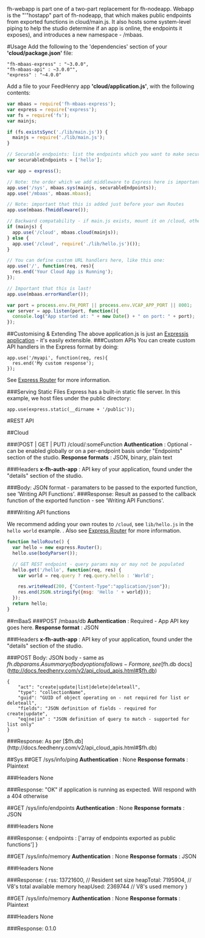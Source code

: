 fh-webapp is part one of a two-part replacement for fh-nodeapp. Webapp is the "'"hostapp" part of fh-nodeapp, that which makes public endpoints from exported functions in cloud/main.js.
It also hosts some system-level piping to help the studio determine if an app is online, the endpoints it exposes), and introduces a new namespace - /mbaas.

#Usage
Add the following to the 'dependencies' section of your **'cloud/package.json'** file:

    "fh-mbaas-express" : "~3.0.0",
    "fh-mbaas-api" : ~3.0.0"",
    "express" : "~4.0.0"

Add a file to your FeedHenry app **'cloud/application.js'**, with the following contents:

```javascript
var mbaas = require('fh-mbaas-express');
var express = require('express');
var fs = require('fs');
var mainjs;

if (fs.existsSync('./lib/main.js')) {
  mainjs = require('./lib/main.js');
}

// Securable endpoints: list the endpoints which you want to make securable here
var securableEndpoints = ['hello'];

var app = express();

// Note: the order which we add middleware to Express here is important!
app.use('/sys', mbaas.sys(mainjs, securableEndpoints));
app.use('/mbaas', mbaas.mbaas);

// Note: important that this is added just before your own Routes
app.use(mbaas.fhmiddleware());

// Backward compatability - if main.js exists, mount it on /cloud, otherwise mount hello.js
if (mainjs) {
  app.use('/cloud', mbaas.cloud(mainjs));
} else {
  app.use('/cloud', require('./lib/hello.js')());
}

// You can define custom URL handlers here, like this one:
app.use('/', function(req, res){
  res.end('Your Cloud App is Running');
});

// Important that this is last!
app.use(mbaas.errorHandler());

var port = process.env.FH_PORT || process.env.VCAP_APP_PORT || 8001;
var server = app.listen(port, function(){
  console.log("App started at: " + new Date() + " on port: " + port);
});
```

##Customising & Extending
The above application.js is just an [Expressjs application](http://expressjs.com/api.html) - it's easily extensible. 
###Custom APIs
You can create custom API handlers in the Express format by doing:

    app.use('/myapi', function(req, res){
      res.end('My custom response');
    });

See [Express Router](http://expressjs.com/4x/api.html#router) for more information.

###Serving Static Files
Express has a built-in static file server. In this example, we host files under the public directory:  
    
    app.use(express.static(__dirname + '/public'));


#REST API	


##Cloud

###(POST | GET | PUT) /cloud/:someFunction
**Authentication** : Optional - can be enabled globally or on a per-endpoint basis under "Endpoints" section of the studio.
**Response formats** : JSON, binary, plain text

###Headers
**x-fh-auth-app** : API key of your application, found under the "details" section of the studio.

###Body:
JSON format - paramaters to be passed to the exported function, see 'Writing API Functions'.
###Response:
Result as passed to the callback function of the exported function - see 'Writing API Functions'.


###Writing API functions

We recommend adding your own routes to `/cloud`, see `lib/hello.js` in the `hello world` example. . Also see [Express Router](http://expressjs.com/4x/api.html#router) for more information.

```javascript
function helloRoute() {
  var hello = new express.Router();
  hello.use(bodyParser());

  // GET REST endpoint - query params may or may not be populated
  hello.get('/hello', function(req, res) {
    var world = req.query ? req.query.hello : 'World';

    res.writeHead(200, {"Content-Type":"application/json"});
    res.end(JSON.stringify({msg: 'Hello ' + world}));
  });
  return hello;
}

```


##mBaaS
###POST /mbaas/db
**Authentication** : Required - App API key goes here.
**Response format** : JSON

###Headers
**x-fh-auth-app** : API key of your application, found under the "details" section of the studio.

###POST Body:
JSON body - same as $fh.db params. A summary of body options follows - For more, see [$fh.db docs](http://docs.feedhenry.com/v2/api_cloud_apis.html#$fh.db)

    {
        "act": "create|update|list|delete|deleteall",
        "type": "collectionName",
        "guid": "GUID of object operating on - not required for list or deleteall",
        "fields": "JSON definition of fields - required for create|update",
        "eq|ne|in" : "JSON definition of query to match - supported for list only"
    }

###Response:
As per [$fh.db](http://docs.feedhenry.com/v2/api_cloud_apis.html#$fh.db)

##Sys
##GET /sys/info/ping
**Authentication** : None
**Response formats** : Plaintext

###Headers
None

###Response:
    "OK"
if application is running as expected. Will respond with a 404 otherwise

##GET /sys/info/endpoints
**Authentication** : None
**Response formats** : JSON

###Headers
None

###Response:
    {
      endpoints : ['array of endpoints exported as public functions']
    }

##GET /sys/info/memory
**Authentication** : None
**Response formats** : JSON

###Headers
None

###Response:
    {
      rss: 13721600, // Resident set size
      heapTotal: 7195904, // V8's total available memory
      heapUsed: 2369744  // V8's used memory
    }

##GET /sys/info/memory
**Authentication** : None
**Response formats** : Plaintext

###Headers
None

###Response:
    0.1.0
